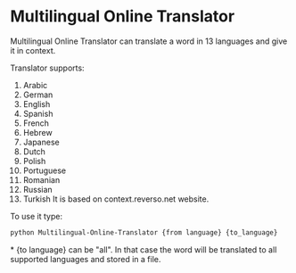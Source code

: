 # Multilingual Online Translator
Multilingual Online Translator can translate a word in 13 languages and give it in context.

Translator supports:
1. Arabic
2. German
3. English
4. Spanish
5. French
6. Hebrew
7. Japanese
8. Dutch
9. Polish
10. Portuguese
11. Romanian
12. Russian
13. Turkish
It is based on context.reverso.net website.

To use it type:

```bash
python Multilingual-Online-Translator {from language} {to_language} 
```
\* {to language} can be "all". In that case the word will be translated to all supported languages and stored in a file.
